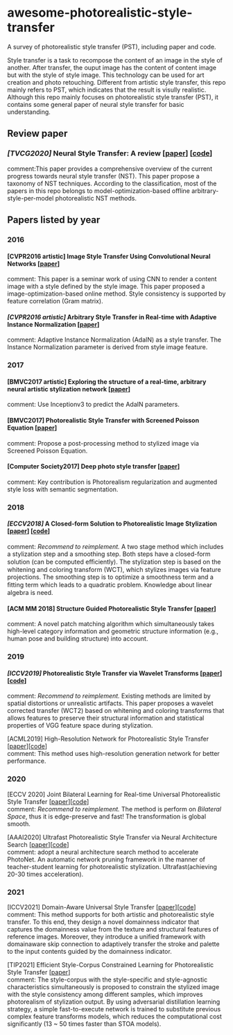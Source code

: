 # awesome-photorealistic-style-transfer
A survey of photorealistic style transfer (PST), including paper and code.

Style transfer is a task to recompose the content of an image in the style of another. After transfer, the ouput image has the content of content image but with the style of style image. This technology can be used for art creation and photo retouching. Different from artistic style transfer, this repo mainly refers to PST, which indicates that the result is visully realistic. Although this repo mainly focuses on photorealistic style transfer (PST), it contains some general paper of neural style transfer for basic understanding.

## Review paper
### *[TVCG2020]* Neural Style Transfer: A review [[paper](https://arxiv.org/abs/1705.04058)] [[code](https://github.com/ycjing/Neural-Style-Transfer-Papers)]  
comment:This paper provides a comprehensive overview of the current progress towards neural style transfer (NST). This paper propose a taxonomy of NST techniques. According to the classification, most of the papers in this repo belongs to model-optimization-based offline arbitrary-style-per-model photorealistic NST methods.

## Papers listed by year
### 2016
#### [CVPR2016 artistic] Image Style Transfer Using Convolutional Neural Networks [[paper](https://openaccess.thecvf.com/content_cvpr_2016/papers/Gatys_Image_Style_Transfer_CVPR_2016_paper.pdf)]  
comment: This paper is a seminar work of using CNN to render a content image with a style defined by the style image. This paper proposed a image-optimization-based online method. Style consistency is supported by feature correlation (Gram matrix).
#### *[CVPR2016 artistic]* Arbitrary Style Transfer in Real-time with Adaptive Instance Normalization [[paper](https://ieeexplore.ieee.org/document/7780634)]  
comment: Adaptive Instance Normalization (AdaIN) as a style transfer. The Instance Normalization parameter is derived from style image feature.

### 2017
#### [BMVC2017 artistic] Exploring the structure of a real-time, arbitrary neural artistic stylization network [[paper](https://arxiv.org/abs/1705.06830v2)]  
comment: Use Inceptionv3 to predict the AdaIN parameters.

#### [BMVC2017] Photorealistic Style Transfer with Screened Poisson Equation [[paper](https://arxiv.org/abs/1709.09828)]  
comment: Propose a post-processing method to stylized image via Screened Poisson Equation.

#### [Computer Society2017] Deep photo style transfer [[paper](https://arxiv.org/pdf/1703.07511.pdf)]  
comment: Key contribution is Photorealism regularization and augmented style loss with semantic segmentation.


### 2018
#### *[ECCV2018]* A Closed-form Solution to Photorealistic Image Stylization [[paper](https://arxiv.org/abs/1802.06474)] [[code](https://github.com/NVIDIA/FastPhotoStyle)]  
comment: *Recommend to reimplement.* A two stage method which includes a stylization step and a smoothing step. Both steps have a closed-form solution (can be computed eﬃciently). The stylization step is based on the whitening and coloring transform (WCT), which stylizes images via feature projections. The smoothing step is to optimize a smoothness term and a ﬁtting term which leads to a quadratic problem. Knowledge about 
linear algebra is need.

#### [ACM MM 2018] Structure Guided Photorealistic Style Transfer [[paper](https://dl.acm.org/doi/10.1145/3240508.3240637)]  
comment: A novel patch matching algorithm which simultaneously takes high-level category information and geometric structure information (e.g., human pose and building structure) into account.

### 2019
#### *[ICCV2019]* Photorealistic Style Transfer via Wavelet Transforms [[paper](https://arxiv.org/abs/1903.09760)][[code](https://github.com/clovaai/WCT2)]  
comment: *Recommend to reimplement.* Existing methods are limited by spatial distortions or unrealistic artifacts. This paper proposes a wavelet corrected transfer (WCT2) based on whitening and coloring transforms that allows features to preserve their structural information and statistical properties of VGG feature space during stylization.

[ACML2019] High-Resolution Network for Photorealistic Style Transfer [[paper](https://arxiv.org/abs/1904.11617)][[code](https://github.com/limingcv/Photorealistic-Style-Transfer)]  
comment: This method uses high-resolution generation network for better performance. 



### 2020
[ECCV 2020] Joint Bilateral Learning for Real-time Universal
Photorealistic Style Transfer [[paper](https://arxiv.org/pdf/2004.10955.pdf)][[code](https://github.com/mousecpn/Joint-Bilateral-Learning)]  
comment: *Recommend to reimplement.* The method is perform on *Bilateral Space*, thus it is edge-preserve and fast! The transformation is global smooth.

[AAAI2020] Ultrafast Photorealistic Style Transfer via Neural Architecture Search [[paper](https://arxiv.org/abs/1912.02398)][[code](https://github.com/pkuanjie/StyleNAS)]  
comment: adopt a neural architecture search method to accelerate PhotoNet. An automatic network pruning framework in the manner of teacher-student learning for photorealistic stylization. Ultrafast(achieving 20-30 times acceleration).

### 2021
[ICCV2021] Domain-Aware Universal Style Transfer [[paper](https://arxiv.org/pdf/2108.04441v2.pdf)][[code](https://github.com/Kibeom-Hong/Domain-Aware-Style-Transfer)]  
comment: This method supports for both artistic and photorealistic style transfer. To this end, they design a novel domainness indicator that captures the domainness value from the texture and structural features of reference images. Moreover, they introduce a unified framework with domainaware skip connection to adaptively transfer the stroke and palette to the input contents guided by the domainness indicator.

[TIP2021] Efficient Style-Corpus Constrained Learning for Photorealistic Style Transfer [[paper](https://ieeexplore.ieee.org/document/9360460)]  
comment: The style-corpus with the style-specific and style-agnostic characteristics simultaneously is proposed to constrain the stylized image with the style consistency among different samples, which improves photorealism of stylization output. By using adversarial distillation learning strategy, a simple fast-to-execute network is trained to substitute previous complex feature transforms models, which reduces the computational cost significantly (13 ~ 50 times faster than STOA models).
